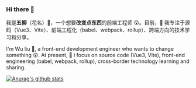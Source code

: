 ### Hi there 👋

我是**五柳**（花名）👨‍，一个想要**改变点东西**的前端工程师 😲。目前，🌱 我专注于源码（Vue3、Vite）、前端工程化（babel、webpack、rollup）、跨端方向的技术学习和分享。

I'm Wu liu 👨, a front-end development engineer who wants to change something 😲. At present, 🌱 i focus on source code (Vue3, Vite), front-end engineering (babel, webpack, rollup), cross-border technology learning and sharing.

[![Anurag's github stats](https://github-readme-stats.vercel.app/api?username=WJCHumble)](https://github.com/anuraghazra/github-readme-stats)
